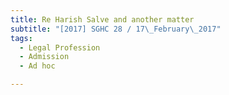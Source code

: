 ```yaml
---
title: Re Harish Salve and another matter 
subtitle: "[2017] SGHC 28 / 17\_February\_2017"
tags:
  - Legal Profession
  - Admission
  - Ad hoc

---
```


